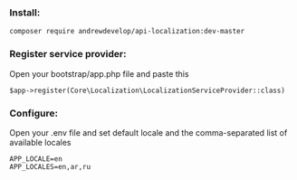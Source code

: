 ### Install:
```
composer require andrewdevelop/api-localization:dev-master
```
### Register service provider:
Open your bootstrap/app.php file and paste this
```
$app->register(Core\Localization\LocalizationServiceProvider::class)
```
### Configure:
Open your .env file and set default locale and the comma-separated list of available locales
```
APP_LOCALE=en
APP_LOCALES=en,ar,ru
```
